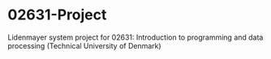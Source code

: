 # 02631-Project
Lidenmayer system project for 02631: Introduction to programming and data processing (Technical University of Denmark)


